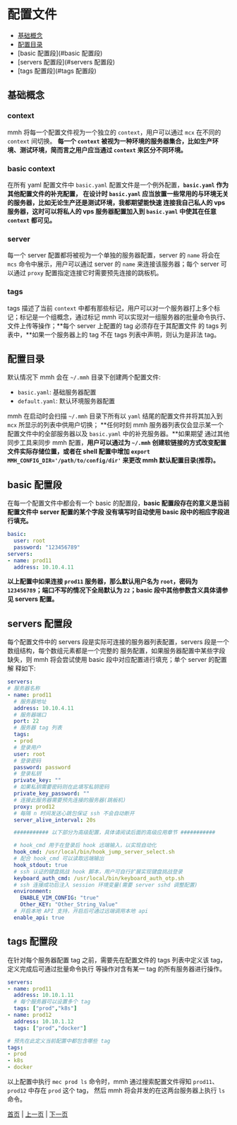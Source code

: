 # 配置文件

- [基础概念](#基础概念)
- [配置目录](#配置目录)
- [basic 配置段](#basic 配置段)
- [servers 配置段](#servers 配置段)
- [tags 配置段](#tags 配置段)

## 基础概念

### context

mmh 将每一个配置文件视为一个独立的 `context`，用户可以通过 `mcx` 在不同的 `context` 间切换。
**每一个 `context` 被视为一种环境的服务器集合，比如生产环境、测试环境，简而言之用户应当通过 `context`
来区分不同环境。**

### basic context

在所有 yaml 配置文件中 `basic.yaml` 配置文件是一个例外配置，**`basic.yaml` 作为其他配置文件的补充配置，
在设计时 `basic.yaml` 应当放置一些常用的与环境无关的服务器，比如无论生产还是测试环境，我都期望能快速
连接我自己私人的 vps 服务器，这时可以将私人的 vps 服务器配置加入到 `basic.yaml` 中使其在任意 `context`
都可见。**

### server

每一个 server 配置都将被视为一个单独的服务器配置，server 的 `name` 将会在 `mcs` 命令中展示，用户可以通过
server 的 `name` 来连接该服务器；每个 server 可以通过 `proxy` 配置指定连接它时需要预先连接的跳板机。

### tags

tags 描述了当前 `context` 中都有那些标记，用户可以对一个服务器打上多个标记；标记是一个组概念，通过标记
mmh 可以实现对一组服务器的批量命令执行、文件上传等操作；**每个 server 上配置的 tag 必须存在于其配置文件
的 tags 列表中，**如果一个服务器上的 tag 不在 tags 列表中声明，则认为是非法 tag。

## 配置目录

默认情况下 mmh 会在 `~/.mmh` 目录下创建两个配置文件:

- `basic.yaml`: 基础服务器配置
- `default.yaml`: 默认环境服务器配置

mmh 在启动时会扫描 `~/.mmh` 目录下所有以 `yaml` 结尾的配置文件并将其加入到 `mcx` 所显示的列表中供用户切换；
**任何时刻 mmh 服务器列表仅会显示某一个配置文件中的全部服务器以及 `basic.yaml` 中的补充服务器。**如果期望
通过其他同步工具来同步 mmh 配置，**用户可以通过为 `~/.mmh` 创建软链接的方式改变配置文件实际存储位置，或者在
shell 配置中增加 `export MMH_CONFIG_DIR='/path/to/config/dir'` 来更改 mmh 默认配置目录(推荐)。**

## basic 配置段

在每一个配置文件中都会有一个 basic 的配置段，**basic 配置段存在的意义是当前配置文件中 server 配置的某个字段
没有填写时自动使用 basic 段中的相应字段进行填充。**

``` yaml
basic:
  user: root
  password: "123456789"
servers:
- name: prod11
  address: 10.10.4.11
```

**以上配置中如果连接 `prod11` 服务器，那么默认用户名为 `root`，密码为 `123456789`；端口不写的情况下全局默认为
`22`；basic 段中其他参数含义具体请参见 servers 配置。**

## servers 配置段

每个配置文件中的 servers 段是实际可连接的服务器列表配置，servers 段是一个数组结构，每个数组元素都是一个完整的
服务配置，如果服务器配置中某些字段缺失，则 mmh 将会尝试使用 basic 段中对应配置进行填充；单个 server 的配置解
释如下:

``` yaml
servers:
# 服务器名称
- name: prod11
  # 服务器地址
  address: 10.10.4.11
  # 服务器端口
  port: 22
  # 服务器 tag 列表
  tags:
  - prod
  # 登录用户
  user: root
  # 登录密码
  password: password
  # 登录私钥
  private_key: ""
  # 如果私钥需要密码则在此填写私钥密码
  private_key_password: ""
  # 连接此服务器需要预先连接的服务器(跳板机)
  proxy: prod12
  # 每隔 n 时间发送心跳包保证 ssh 不会自动断开
  server_alive_interval: 20s

  ########### 以下部分为高级配置，具体请阅读后面的高级应用章节 ###########

  # hook_cmd 用于在登录后 hook 远端输入，以实现自动化
  hook_cmd: /usr/local/bin/hook_jump_server_select.sh
  # 配合 hook_cmd 可以读取远端输出
  hook_stdout: true
  # ssh 认证的键盘挑战 hook 脚本，用户可自行扩展实现键盘挑战登录
  keyboard_auth_cmd: /usr/local/bin/keyboard_auth_otp.sh
  # ssh 连接成功后注入 session 环境变量(需要 server sshd 调整配置)
  environment:
    ENABLE_VIM_CONFIG: "true"
    Other_KEY: "Other_String_Value"
  # 开启本地 API 支持，开启后可通过远端调用本地 api
  enable_api: true

```

## tags 配置段

在针对每个服务器配置 tag 之前，需要先在配置文件的 tags 列表中定义该 tag，定义完成后可通过批量命令执行
等操作对含有某一 tag 的所有服务器进行操作。

``` yaml
servers:
- name: prod11
  address: 10.10.1.11
  # 每个服务器可以设置多个 tag
  tags: ["prod","k8s"]
- name: prod12
  address: 10.10.1.12
  tags: ["prod","docker"]

# 预先在此定义当前配置中都包含哪些 tag
tags:
- prod
- k8s
- docker
```

以上配置中执行 `mec prod ls` 命令时，mmh 通过搜索配置文件得知 `prod11`、`prod12` 中存在 `prod` 这个 tag，
然后 mmh 将会并发的在这两台服务器上执行 `ls` 命令。

[首页](.) | [上一页](02-quick_start) | [下一页](04-usage)
